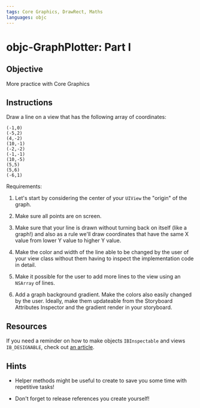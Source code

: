 ```yaml
---
tags: Core Graphics, DrawRect, Maths
languages: objc
---
```


# objc-GraphPlotter: Part I

## Objective

More practice with Core Graphics

## Instructions

Draw a line on a view that has the following array of coordinates:

```
(-1,0)
(-5,2)
(4,-2)
(10,-1)
(-2,-2)
(-1,-1)
(10,-5)
(5,5)
(5,6)
(-6,1)
```

Requirements:

1) Let's start by considering the center of your  `UIView` the "origin" of the graph. 

2) Make sure all points are on screen.

3) Make sure that your line is drawn without turning back on itself (like a graph!) and also as a rule we'll draw coordinates that have the same X value from lower Y value to higher Y value.

4) Make the color and width of the line able to be changed by the user of your view class without them having to inspect the implementation code in detail.

5) Make it possible for the user to add more lines to the view using an `NSArray` of lines.

6) Add a graph background gradient. Make the colors also easily changed by the user. Ideally, make them updateable from the Storyboard Attributes Inspector and the gradient render in your storyboard.


## Resources

If you need a reminder on how to make objects `IBInspectable` and views `IB_DESIGNABLE`, check out [an article](http://nshipster.com/ibinspectable-ibdesignable/).

## Hints

* Helper methods might be useful to create to save you some time with repetitive tasks!

* Don't forget to release references you create yourself!
